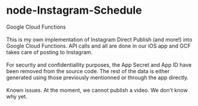 # node-Instagram-Schedule
Google Cloud Functions
<br/>
<br/>
This is my own implementation of Instagram Direct Publish (and more!) into Google Cloud Functions. API calls and all are done in our iOS app and GCF takes care of posting to Instagram.
<br/>
<br/>
For security and confidentiallity purposes, the App Secret and App ID have been removed from the source code. The rest of the data is either generated using those previously mentionned or through the app directly.
<br/>
<br/>
Known issues. At the moment, we cannot publish a video. We don't know why yet.
